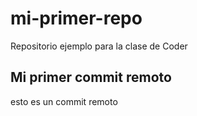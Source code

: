 # mi-primer-repo
Repositorio ejemplo para la clase de Coder

## Mi primer commit remoto
esto es un commit remoto